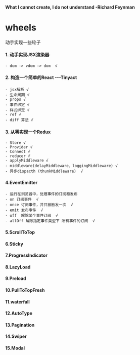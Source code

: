 
#### What I cannot create, I do not understand  -Richard Feynman

# wheels
动手实现一些轮子

#### 1. 动手实现JSX渲染器
    - dom -> vdom —> dom  √

#### 2. 构造一个简单的React  ---Tinyact
    - jsx解析 √
    - 生命周期 √
    - props √ 
    - 事件绑定 √
    - 样式绑定 √
    - ref √
    - diff 算法 √

#### 3. 从零实现一个Redux
    - Store √
    - Provider √
    - Connect √
    - reducer √
    - applyMiddleware √
    - middleware(delayMiddleware、loggingMiddleware) √
    - 异步dispacth (thunkMiddleware)  √

#### 4.EventEmitter
    - 运行在浏览器中，处理事件的订阅和发布
    - on 订阅事件  √
    - once 订阅事件，并只被触发一次  √
    - emit 发布事件  √
    - off  解除某个事件订阅  √
    - allOff 解除指定事件类型下 所有事件的订阅  √

#### 5.ScrollToTop
#### 6.Sticky
#### 7.ProgressIndicator
#### 8.LazyLoad
#### 9.Preload
#### 10.PullToTopFresh
#### 11.waterfall
#### 12.AutoType
#### 13.Pagination
#### 14.Swiper
#### 15.Modal